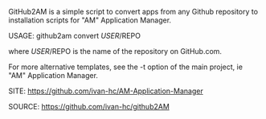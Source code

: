 
 GitHub2AM is a simple script to convert apps from any Github
 repository to installation scripts for "AM" Application Manager.
 
 USAGE: github2am convert $USER/$REPO
 
 where $USER/$REPO is the name of the repository on GitHub.com.

 For more alternative templates, see the -t option of the main 
 project, ie "AM" Application Manager.
 
 SITE: https://github.com/ivan-hc/AM-Application-Manager

 SOURCE: https://github.com/ivan-hc/github2AM
